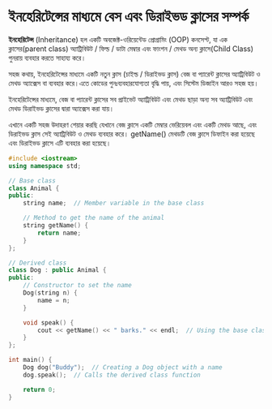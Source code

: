 # ইনহেরিটেন্সের মাধ্যমে বেস এবং ডিরাইভড ক্লাসের সম্পর্ক

**ইনহেরিটেন্স** (Inheritance) হল একটি অবজেক্ট-ওরিয়েন্টেড প্রোগ্রামিং (OOP) কনসেপ্ট, যা এক ক্লাসের(parent class) অ্যাট্রিবিউট / ফিল্ড / ডাটা মেম্বার এবং ফাংশন / মেথড অন্য ক্লাসে(Child Class) পুনরায় ব্যবহার করতে সাহায্য করে।

সহজ কথায়, ইনহেরিটেন্সের মাধ্যমে একটি নতুন ক্লাস (চাইল্ড / ডিরাইভড ক্লাস) বেজ বা প্যারেন্ট ক্লাসের অ্যাট্রিবিউট ও মেথড অ্যাক্সেস বা ব্যবহার করে।এতে কোডের পুনঃব্যবহারযোগ্যতা বৃদ্ধি পায়, এবং সিস্টেম ডিজাইন আরও সহজ হয়।

ইনহেরিটেন্সের মাধ্যমে, বেজ বা প্যারেন্ট ক্লাসের সব প্রাইভেট অ্যাট্রিবিউট এবং মেথড ছাড়া অন্য সব অ্যাট্রিবিউট এবং মেথড ডিরাইভড ক্লাসের দ্বারা অ্যাক্সেস করা যায়।

এখানে একটি সহজ উদাহরণ শেয়ার করছি যেখানে বেজ ক্লাসে একটি মেম্বার ভেরিয়েবল এবং একটি মেথড আছে, এবং ডিরাইভড ক্লাস সেই অ্যাট্রিবিউট ও মেথড ব্যবহার করে। getName() মেথডটি বেজ ক্লাসে ডিফাইন করা হয়েছে এবং ডিরাইভড ক্লাসে এটি ব্যবহার করা হয়েছে।

```cpp
#include <iostream>
using namespace std;

// Base class
class Animal {
public:
    string name;  // Member variable in the base class

    // Method to get the name of the animal
    string getName() {
        return name;
    }
};

// Derived class
class Dog : public Animal {
public:
    // Constructor to set the name
    Dog(string n) {
        name = n;
    }

    void speak() {
        cout << getName() << " barks." << endl;  // Using the base class method
    }
};

int main() {
    Dog dog("Buddy");  // Creating a Dog object with a name
    dog.speak();  // Calls the derived class function

    return 0;
}
```